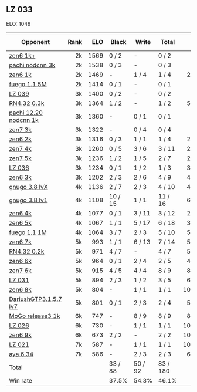 ## LZ 033 ##

ELO: 1049

Opponent | Rank | ELO | Black | Write | Total | Win rate
---------|-----:|----:|-------|-------|-------|-------:
[zen6 1k+](zen6%201k+.md) | 2k | 1569 | 0 / 2 | - | 0 / 2 | 0.0%
[pachi nodcnn 3k](pachi%20nodcnn%203k.md) | 2k | 1538 | 0 / 3 | - | 0 / 3 | 0.0%
[zen6 1k](zen6%201k.md) | 2k | 1469 | - | 1 / 4 | 1 / 4 | 25.0%
[fuego 1.1 5M](fuego%201.1%205M.md) | 2k | 1414 | 0 / 1 | - | 0 / 1 | 0.0%
[LZ 039](LZ%20039.md) | 3k | 1400 | 0 / 2 | - | 0 / 2 | 0.0%
[RN4.32 0.3k](RN4.32%200.3k.md) | 3k | 1364 | 1 / 2 | - | 1 / 2 | 50.0%
[pachi 12.20 nodcnn 1k](pachi%2012.20%20nodcnn%201k.md) | 3k | 1360 | - | 0 / 1 | 0 / 1 | 0.0%
[zen7 3k](zen7%203k.md) | 3k | 1322 | - | 0 / 4 | 0 / 4 | 0.0%
[zen6 2k](zen6%202k.md) | 3k | 1316 | 0 / 3 | 1 / 1 | 1 / 4 | 25.0%
[zen7 4k](zen7%204k.md) | 3k | 1260 | 0 / 5 | 3 / 6 | 3 / 11 | 27.3%
[zen7 5k](zen7%205k.md) | 3k | 1236 | 1 / 2 | 1 / 5 | 2 / 7 | 28.6%
[LZ 036](LZ%20036.md) | 3k | 1234 | 0 / 1 | 1 / 2 | 1 / 3 | 33.3%
[zen6 3k](zen6%203k.md) | 3k | 1202 | 2 / 3 | 2 / 6 | 4 / 9 | 44.4%
[gnugo 3.8 lvX](gnugo%203.8%20lvX.md) | 4k | 1136 | 2 / 7 | 2 / 3 | 4 / 10 | 40.0%
[gnugo 3.8 lv1](gnugo%203.8%20lv1.md) | 4k | 1108 | 10 / 15 | 1 / 1 | 11 / 16 | 68.8%
[zen6 4k](zen6%204k.md) | 4k | 1077 | 0 / 1 | 3 / 11 | 3 / 12 | 25.0%
[zen6 5k](zen6%205k.md) | 4k | 1067 | 1 / 1 | 5 / 17 | 6 / 18 | 33.3%
[fuego 1.1 1M](fuego%201.1%201M.md) | 4k | 1064 | 3 / 7 | 2 / 3 | 5 / 10 | 50.0%
[zen6 7k](zen6%207k.md) | 5k | 993 | 1 / 1 | 6 / 13 | 7 / 14 | 50.0%
[RN4.32 0.2k](RN4.32%200.2k.md) | 5k | 971 | 4 / 7 | - | 4 / 7 | 57.1%
[zen6 6k](zen6%206k.md) | 5k | 964 | 0 / 1 | 2 / 4 | 2 / 5 | 40.0%
[zen7 6k](zen7%206k.md) | 5k | 915 | 4 / 5 | 4 / 4 | 8 / 9 | 88.9%
[LZ 031](LZ%20031.md) | 5k | 894 | 2 / 3 | 1 / 2 | 3 / 5 | 60.0%
[zen6 8k](zen6%208k.md) | 5k | 804 | - | 1 / 1 | 1 / 1 | 100.0%
[DariushGTP3.1.5.7 lv7](DariushGTP3.1.5.7%20lv7.md) | 5k | 801 | 0 / 1 | 2 / 3 | 2 / 4 | 50.0%
[MoGo release3 1k](MoGo%20release3%201k.md) | 6k | 747 | - | 8 / 9 | 8 / 9 | 88.9%
[LZ 026](LZ%20026.md) | 6k | 730 | - | 1 / 1 | 1 / 1 | 100.0%
[zen6 9k](zen6%209k.md) | 6k | 673 | 2 / 2 | - | 2 / 2 | 100.0%
[LZ 021](LZ%20021.md) | 7k | 587 | - | 1 / 1 | 1 / 1 | 100.0%
[aya 6.34](aya%206.34.md) | 7k | 586 | - | 2 / 3 | 2 / 3 | 66.7%
Total | | | 33 / 88 | 50 / 92 | 83 / 180 | 
Win rate| | | 37.5% | 54.3% | 46.1% | 
